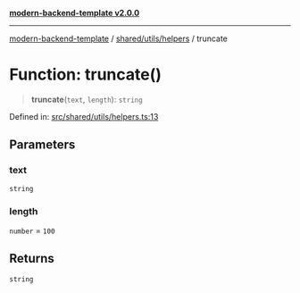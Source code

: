 [**modern-backend-template v2.0.0**](../../../../README.md)

***

[modern-backend-template](../../../../modules.md) / [shared/utils/helpers](../README.md) / truncate

# Function: truncate()

> **truncate**(`text`, `length`): `string`

Defined in: [src/shared/utils/helpers.ts:13](https://github.com/maemreyo/saas-4cus-nodejs/blob/1a77de11cd6eaefe66c31c7f5de281673fc25ce5/src/shared/utils/helpers.ts#L13)

## Parameters

### text

`string`

### length

`number` = `100`

## Returns

`string`
